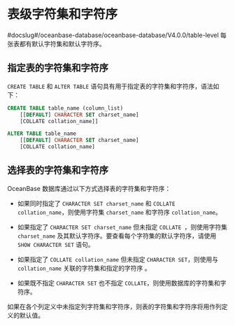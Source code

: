 表级字符集和字符序 
==============================
#docslug#/oceanbase-database/oceanbase-database/V4.0.0/table-level
每张表都有默认字符集和默认字符序。

指定表的字符集和字符序 
--------------------------------

`CREATE TABLE` 和 `ALTER TABLE` 语句具有用于指定表的字符集和字符序，语法如下：

```sql
CREATE TABLE table_name (column_list)
    [[DEFAULT] CHARACTER SET charset_name]
    [COLLATE collation_name]]

ALTER TABLE table_name
    [[DEFAULT] CHARACTER SET charset_name]
    [COLLATE collation_name]
```



选择表的字符集和字符序 
--------------------------------

OceanBase 数据库通过以下方式选择表的字符集和字符序：

* 如果同时指定了 `CHARACTER SET charset_name` 和 `COLLATE collation_name`，则使用字符集 `charset_name` 和字符序 `collation_name`。

  

* 如果指定了 `CHARACTER SET charset_name` 但未指定 `COLLATE
  `，则使用字符集 `charset_name` 及其默认字符序。要查看每个字符集的默认字符序，请使用 `SHOW CHARACTER SET` 语句。

  

* 如果指定了 `COLLATE collation_name` 但未指定 `CHARACTER SET`，则使用与 `collation_name` 关联的字符集和指定的字符序 。

  

* 如果既不指定 `CHARACTER SET` 也不指定 `COLLATE`，则使用数据库的字符集和字符序。

  




如果在各个列定义中未指定列字符集和字符序，则表的字符集和字符序将用作列定义的默认值。
